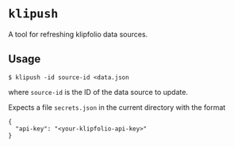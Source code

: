 # `klipush`

A tool for refreshing klipfolio data sources.

## Usage

```
$ klipush -id source-id <data.json
```

where `source-id` is the ID of the data source to update.

Expects a file `secrets.json` in the current directory with the format
```
{
  "api-key": "<your-klipfolio-api-key>"
}
```
